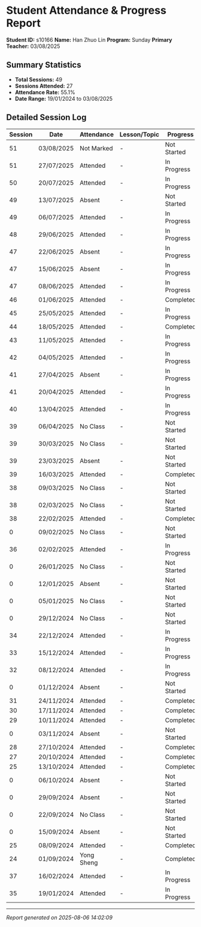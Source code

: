 # Student Attendance & Progress Report

**Student ID:** s10166
**Name:** Han Zhuo Lin
**Program:** Sunday
**Primary Teacher:** 03/08/2025

## Summary Statistics
- **Total Sessions:** 49
- **Sessions Attended:** 27
- **Attendance Rate:** 55.1%
- **Date Range:** 19/01/2024 to 03/08/2025

## Detailed Session Log

| Session | Date | Attendance | Lesson/Topic | Progress |
|---------|------|------------|--------------|----------|
| 51 | 03/08/2025 | Not Marked | - | Not Started |
| 51 | 27/07/2025 | Attended | - | In Progress |
| 50 | 20/07/2025 | Attended | - | In Progress |
| 49 | 13/07/2025 | Absent | - | Not Started |
| 49 | 06/07/2025 | Attended | - | In Progress |
| 48 | 29/06/2025 | Attended | - | In Progress |
| 47 | 22/06/2025 | Absent | - | In Progress |
| 47 | 15/06/2025 | Absent | - | In Progress |
| 47 | 08/06/2025 | Attended | - | In Progress |
| 46 | 01/06/2025 | Attended | - | Completed |
| 45 | 25/05/2025 | Attended | - | In Progress |
| 44 | 18/05/2025 | Attended | - | Completed |
| 43 | 11/05/2025 | Attended | - | In Progress |
| 42 | 04/05/2025 | Attended | - | In Progress |
| 41 | 27/04/2025 | Absent | - | In Progress |
| 41 | 20/04/2025 | Attended | - | In Progress |
| 40 | 13/04/2025 | Attended | - | In Progress |
| 39 | 06/04/2025 | No Class | - | Not Started |
| 39 | 30/03/2025 | No Class | - | Not Started |
| 39 | 23/03/2025 | Absent | - | Not Started |
| 39 | 16/03/2025 | Attended | - | Completed |
| 38 | 09/03/2025 | No Class | - | Not Started |
| 38 | 02/03/2025 | No Class | - | Not Started |
| 38 | 22/02/2025 | Attended | - | Completed |
| 0 | 09/02/2025 | No Class | - | Not Started |
| 36 | 02/02/2025 | Attended | - | In Progress |
| 0 | 26/01/2025 | No Class | - | Not Started |
| 0 | 12/01/2025 | Absent | - | Not Started |
| 0 | 05/01/2025 | No Class | - | Not Started |
| 0 | 29/12/2024 | No Class | - | Not Started |
| 34 | 22/12/2024 | Attended | - | In Progress |
| 33 | 15/12/2024 | Attended | - | In Progress |
| 32 | 08/12/2024 | Attended | - | In Progress |
| 0 | 01/12/2024 | Absent | - | Not Started |
| 31 | 24/11/2024 | Attended | - | Completed |
| 30 | 17/11/2024 | Attended | - | Completed |
| 29 | 10/11/2024 | Attended | - | Completed |
| 0 | 03/11/2024 | Absent | - | Not Started |
| 28 | 27/10/2024 | Attended | - | Completed |
| 27 | 20/10/2024 | Attended | - | Completed |
| 25 | 13/10/2024 | Attended | - | Completed |
| 0 | 06/10/2024 | Absent | - | Not Started |
| 0 | 29/09/2024 | Absent | - | Not Started |
| 0 | 22/09/2024 | No Class | - | Not Started |
| 0 | 15/09/2024 | Absent | - | Not Started |
| 25 | 08/09/2024 | Attended | - | Completed |
| 24 | 01/09/2024 | Yong Sheng | - | Completed |
| 37 | 16/02/2024 | Attended | - | In Progress |
| 35 | 19/01/2024 | Attended | - | In Progress |

---
*Report generated on 2025-08-06 14:02:09*